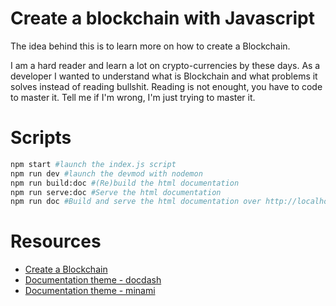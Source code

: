 # Create a blockchain with Javascript
The idea behind this is to learn more on how to create a Blockchain.

I am a hard reader and learn a lot on crypto-currencies by these days. As a developer I wanted to understand what is Blockchain and what problems it solves instead of reading bullshit. Reading is not enought, you have to code to master it.
Tell me if I'm wrong, I'm just trying to master it.

# Scripts
```bash
npm start #launch the index.js script
npm run dev #launch the devmod with nodemon
npm run build:doc #(Re)build the html documentation
npm run serve:doc #Serve the html documentation
npm run doc #Build and serve the html documentation over http://localhost:5000
```

# Resources
- [Create a Blockchain](https://www.youtube.com/watch?v=zVqczFZr124&list=PLzvRQMJ9HDiTqZmbtFisdXFxul5k0F-Q4)
- [Documentation theme - docdash](https://github.com/clenemt/docdash)
- [Documentation theme - minami](https://github.com/nijikokun/minami)